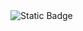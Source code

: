 
 
 
 
 
 <img alt="Static Badge" src="https://quickchart.io/chart?c=%7B%22type%22%3A%20%22bar%22%2C%20%22data%22%3A%20%7B%22labels%22%3A%20%5B%22Q1%22%2C%20%22Q2%22%2C%20%22Q3%22%2C%20%22Q4%22%5D%2C%20%22datasets%22%3A%20%5B%7B%22label%22%3A%20%22Revenue%22%2C%20%22data%22%3A%20%5B100%2C%20200%2C%20300%2C%20400%5D%7D%5D%7D%7D&backgroundColor=white&width=500&height=300&devicePixelRatio=1.0&format=png&version=2.9.3">
